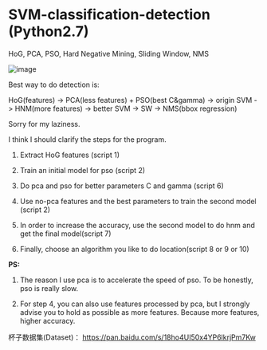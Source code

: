 # SVM-classification-detection (Python2.7)
HoG, PCA, PSO, Hard Negative Mining, Sliding Window, NMS


![image](https://github.com/HansRen1024/SVM-classification-localization/blob/master/example.gif)


Best way to do detection is:

HoG(features) -> PCA(less features) + PSO(best C&gamma) -> origin SVM -> HNM(more features) -> better SVM -> SW -> NMS(bbox regression)

Sorry for my laziness.

I think I should clarify the steps for the program.

1. Extract HoG features (script 1)

2. Train an initial model for pso (script 2)

3. Do pca and pso for better parameters C and gamma (script 6)

4. Use no-pca features and the best parameters to train the second model (script 2)

5. In order to increase the accuracy, use the second model to do hnm and get the final model(script 7)

6. Finally, choose an algorithm you like to do location(script 8 or 9 or 10)

**PS:**

1. The reason I use pca is to accelerate the speed of pso. To be honestly, pso is really slow.

2. For step 4, you can also use features processed by pca, but I strongly advise you to hold as possible as more features. Because more features, higher accuracy.

杯子数据集(Dataset)： https://pan.baidu.com/s/18ho4UI50x4YP6lkrjPm7Kw

